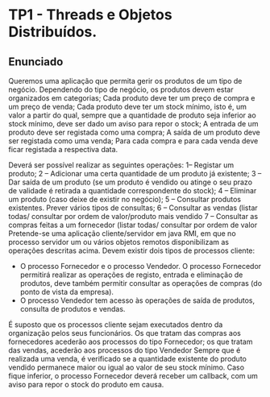 # TP1 - Threads e Objetos Distribuídos.


## Enunciado

Queremos uma aplicação que permita gerir os produtos de um tipo de negócio. 
Dependendo do tipo de negócio, os produtos devem estar organizados em categorias;
Cada produto deve ter um preço de compra e um preço de venda; 
Cada produto deve ter um stock mínimo, isto é, um valor a partir do qual, sempre que a 
quantidade de produto seja inferior ao stock mínimo, deve ser dado um aviso para repor o stock; 
A entrada de um produto deve ser registada como uma compra;
A saída de um produto deve ser registada como uma venda;
Para cada compra e para cada venda deve ficar registada a respectiva data. 

Deverá ser possível realizar as seguintes operações:
1– Registar um produto;
2 – Adicionar uma certa quantidade de um produto já existente;
3 – Dar saída de um produto (se um produto é vendido ou atinge o seu prazo de validade 
é retirada a quantidade correspondente do stock);
4 – Eliminar um produto (caso deixe de existir no negócio);
5 – Consultar produtos existentes. Prever vários tipos de consultas;
6 – Consultar as vendas (listar todas/ consultar por ordem de valor/produto mais vendido
7 – Consultar as compras feitas a um fornecedor (listar todas/ consultar por ordem de 
valor
Pretende-se uma aplicação cliente/servidor em java RMI, em que no processo servidor 
um ou vários objetos remotos disponibilizam as operações descritas acima. Devem existir dois tipos de processos cliente: 
- O processo Fornecedor e o processo Vendedor. O processo Fornecedor permitirá 
realizar as operações de registo, entrada e eliminação de produtos, deve também permitir consultar as operações de compras (do ponto de vista da empresa).
- O processo Vendedor tem acesso às operações de saída de produtos, consulta de 
produtos e vendas.

É suposto que os processos cliente sejam executados dentro da organização pelos seus 
funcionários. Os que tratam das compras aos fornecedores acederão aos processos do tipo Fornecedor; os que tratam das vendas, acederão aos processos do tipo Vendedor
Sempre que é realizada uma venda, é verificado se a quantidade existente do produto 
vendido permanece maior ou igual ao valor de seu stock mínimo. Caso fique inferior, o 
processo Fornecedor deverá receber um callback, com um aviso para repor o stock do 
produto em causa. 
